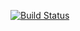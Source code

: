 [![Build Status](https://github.com/bellmann-engineering/AppWithTests/actions/workflows/dotnet.yml/badge.svg)](https://github.com/bellmann-engineering/AppWithTests/actions/workflows/dotnet.yml)
